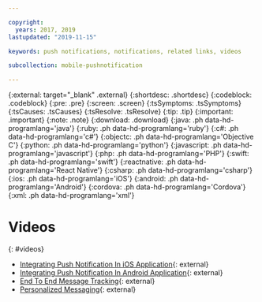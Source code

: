 ```yaml
---

copyright:
  years: 2017, 2019
lastupdated: "2019-11-15"

keywords: push notifications, notifications, related links, videos

subcollection: mobile-pushnotification

---
```


{:external: target="_blank" .external}
{:shortdesc: .shortdesc}
{:codeblock: .codeblock}
{:pre: .pre}
{:screen: .screen}
{:tsSymptoms: .tsSymptoms}
{:tsCauses: .tsCauses}
{:tsResolve: .tsResolve}
{:tip: .tip}
{:important: .important}
{:note: .note}
{:download: .download}
{:java: .ph data-hd-programlang='java'}
{:ruby: .ph data-hd-programlang='ruby'}
{:c#: .ph data-hd-programlang='c#'}
{:objectc: .ph data-hd-programlang='Objective C'}
{:python: .ph data-hd-programlang='python'}
{:javascript: .ph data-hd-programlang='javascript'}
{:php: .ph data-hd-programlang='PHP'}
{:swift: .ph data-hd-programlang='swift'}
{:reactnative: .ph data-hd-programlang='React Native'}
{:csharp: .ph data-hd-programlang='csharp'}
{:ios: .ph data-hd-programlang='iOS'}
{:android: .ph data-hd-programlang='Android'}
{:cordova: .ph data-hd-programlang='Cordova'}
{:xml: .ph data-hd-programlang='xml'}

# Videos
{: #videos}

* [Integrating Push Notification In iOS Application](https://www.youtube.com/watch?v=IA8RyAxqq4A){: external}
* [Integrating Push Notification In Android Application](https://www.youtube.com/watch?v=VMfRkn31zkU){: external}
* [End To End Message Tracking](https://www.youtube.com/watch?v=a8T_sxSvwx0){: external}
* [Personalized Messaging](https://www.youtube.com/watch?v=1wO30GfiLaI){: external}
